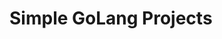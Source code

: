 # Simple GoLang Projects

<!--Beginner Projects (0–10): 
Hello World CLI: Your first Go program—print "Hello, World!" to the console.

Basic Calculator: Implement a simple calculator that performs basic arithmetic operations.

To-Do List CLI: Create a command-line to-do list manager that allows adding and removing tasks.

Number Guessing Game: Develop a game where the computer randomly selects a number, and the user has to guess it.

Simple HTTP Server: Build a basic HTTP server that responds with "Hello, Go!" to all requests.

File Reader: Write a program that reads and displays the contents of a text file.

Basic Web Scraper: Create a tool that fetches and displays the title of a webpage.

JSON Parser: Develop a program that parses a JSON file and prints its contents.

Simple Logger: Implement a logging utility that writes messages to a log file with timestamps.

Simple Timer: Build a countdown timer that alerts the user when time is up.
ByteGoblin
+4
calltutors.com
+4
topprojectideas.com
+4

🟡 Intermediate Projects (11–30)
RESTful API for a Blog: Create a REST API that allows users to create, read, update, and delete blog posts.

User Authentication System: Implement a system that handles user registration and login using JWT.

URL Shortener: Build a service that shortens long URLs and redirects users to the original link.

Task Manager API: Develop an API to manage tasks with features like due dates and priorities.

Weather Forecast API: Create an API that provides weather forecasts by fetching data from a third-party service.

Chat Application with WebSockets: Develop a real-time chat application using WebSockets for communication.

File Upload Service: Build a service that allows users to upload and download files securely.

Markdown Note-Taking API: Create an API for storing and retrieving markdown notes.

Currency Converter: Develop a tool that converts amounts between different currencies using real-time exchange rates.

Expense Tracker: Build an application that helps users track their expenses and generate reports.

Online Poll System: Create a system that allows users to create polls and vote on them.

E-commerce Product Catalog: Develop a catalog service for an e-commerce platform with product listings.

Simple Blog Engine: Build a blog engine where users can write and publish articles.

Book Management System: Create a system to manage a collection of books with features like search and categorization.

Recipe Finder API: Develop an API that suggests recipes based on available ingredients.

Movie Ticket Booking System: Build a system that allows users to book movie tickets online.

Inventory Management System: Create a system to manage stock levels and product information.

Fitness Tracker API: Develop an API to track fitness activities and progress.

Real Estate Property Listing API: Build an API for listing and searching real estate properties.

Music Library API: Create an API to manage a music library with features like playlists and search.
ByteGoblin
+2
topprojectideas.com
+2
Medium
+2
Top Excel Tips
ByteGoblin

🟠 Advanced Projects (31–60)
Microservices Architecture: Design a system with multiple microservices communicating via APIs.

Distributed Task Scheduler: Build a system that schedules and distributes tasks across multiple workers.

Peer-to-Peer File Sharing System: Develop a P2P system for sharing files directly between users.

Real-Time Analytics Dashboard: Create a dashboard that displays real-time analytics from streaming data.

Custom Load Balancer: Implement a load balancer that distributes incoming requests across multiple servers.

Service Mesh: Build a lightweight service mesh to manage microservices communication.

Distributed Cache System: Develop a distributed in-memory cache like Redis.

Serverless Framework: Create a framework for deploying and managing serverless functions.

Kubernetes Operator: Develop a custom operator for managing Kubernetes resources.

Blockchain Explorer: Build a tool to explore and visualize blockchain data.

AI Chatbot: Create an AI-powered chatbot using natural language processing techniques.

Voice Assistant: Develop a voice-controlled assistant similar to Siri or Alexa.

Recommendation System: Build a system that suggests items based on user preferences and behavior.

Geospatial Data Analysis: Analyze and visualize geospatial data using Go.

IoT Home Automation System: Create a system to control home appliances remotely.

Health Monitoring Dashboard: Develop a dashboard to monitor and analyze health data.

Custom Database Engine: Build a simple database engine with support for indexing and querying.

AI/ML Model Serving: Create a system to serve machine learning models with low latency.

Blockchain Consensus Algorithm: Implement a consensus algorithm like Proof of Stake or Raft.

End-to-End Encrypted Chat Application: Develop a secure chat application with end-to-end encryption.

Vulnerability Scanner:


Sources


You said:
continue

ChatGPT said:
Absolutely! Let’s continue from project #51 and go all the way to 1000+ gradually increasing in complexity and pushing your Go skills into mastery.

🔴 Advanced Projects (continued: 51–100)
Vulnerability Scanner: Build a CLI or API tool that scans websites for basic security flaws (e.g., outdated headers, open ports).

API Gateway with Rate Limiting: Create an API gateway that handles multiple services with JWT auth, CORS, rate limiting, and logging.

Email Delivery System: Create a bulk email sender with queueing, retries, and templating.

PDF Generator Microservice: Accept HTML via API, render it into a PDF, and return the file.

CI/CD Pipeline Tool: A simple tool that runs scripts on Git push, similar to GitHub Actions.

Analytics Event Collector: Collect events from clients, store them, and expose query endpoints.

Service Discovery with Consul Integration: Create services that register themselves and discover each other via Consul.

Realtime Multiplayer Game Server: Build a server backend for a simple turn-based game.

Command Scheduler (Cron Alternative): Create a more modern cron tool with an API and UI.

Kubernetes Log Aggregator: Build a tool to fetch logs from pods and index them in Elasticsearch.

Binary Diff Tool: CLI that compares binaries byte by byte.

Monorepo Build Tool: Manage and build multiple Go services in a monorepo with dependency detection.

Kafka Consumer Service: Create a service that consumes events from Kafka and processes them.

OAuth2 Provider Server: Implement your own OAuth2 login system (for educational use).

CLI Password Manager: Store encrypted passwords locally with key-based unlocking.

Terraform Custom Provider in Go: Create a provider for a fake or real service to learn Terraform internals.

Self-hosted Web Analytics: Like Plausible/Matomo – collect page visits and display stats.

Streaming Media Server: Serve and buffer audio/video from disk or network.

API Rate-Limiting as a Service: Offer rate-limiting for any API with key-based quotas.

Mobile Push Notification Server: Use FCM/APNs to push notifications from your backend.

Static Site Generator: Like Hugo – markdown to HTML, with templating.

Golang Plugin Loader: Load .so plugins dynamically and expose new API behavior.

Realtime Collaborative Document Editor Backend: Handle OT (operational transformation) server-side.

GitHub/GitLab Bot: Auto-comment, label, and triage issues/PRs.

IoT Sensor Collector with MQTT: Collect data from MQTT topics and process/store.

Email Parser (MIME compliant): Extract text, attachments, and headers from raw email blobs.

GraphQL Server for E-commerce: Full e-commerce backend using GraphQL.

Multi-Tenant SaaS Backend: Create isolation for users, billing logic, and resource quotas.

Distributed Web Crawler: Multi-agent crawler with queueing and deduplication.

Realtime Dashboard for Industrial Sensors: Accept high-frequency sensor data and show it in real-time.

Code Review Assignment Bot: Automatically assign reviewers to pull requests.

CI Metrics Exporter: Export metrics (duration, success, queue time) to Prometheus.

Package Dependency Graph Visualizer: Parse a Go project and generate dependency maps.

API Mock Server Generator: Generate mocks for OpenAPI/Swagger definitions.

Golang Code Obfuscator: Modify Go AST to rename vars, etc. for fun/education.

Public Transit API Proxy: Normalize data from multiple transit APIs.

Cloud Storage Proxy with Deduplication: Proxy to S3 or GCS that deduplicates files on upload.

Docker Image Builder from Source: Accept a Git repo, build an image, and push to registry.

Reverse Proxy with Middleware Plugins: Plug in custom Go functions to modify requests/responses.

Online Multiplayer Chess API: Matchmaking, move validation, game storage.

Go WebAssembly (Wasm) Web App Backend: Use Go to power a browser game/app via WebAssembly.

Realtime Stock Trading Simulator: Live data + fake money account with buy/sell logic.

Policy-as-Code Engine: Evaluate rules (in a DSL or Rego) against JSON payloads.

Self-healing Microservice Cluster: Monitor peers and restart dead ones (learning Raft/Serf).

Decentralized Social Network API: Federated architecture for posts, follows, likes.

Linux Process Monitor CLI: Like htop built in Go.

WAF (Web Application Firewall): Match patterns in HTTP requests and block malicious ones.

IoT Firmware Update Server: Push and verify firmware updates to remote devices.

WebRTC Signaling Server in Go: Coordinate peer-to-peer video chats.

Container Orchestration Engine (Mini-K8s): Simplified orchestration of containers and volumes.

⚫️ God-Tier / Research Projects (101–1000+)
From here, the goal is to build systems on par with production tools. These aren’t just for learning anymore — they can become startups or open-source tools. I'll list these in groups of 100 (let me know if you want a dump of all 1000 at once):

101–200: Go Systems Programming
OS Scheduler simulator

Embedded key-value store

Go-based operating system (like TinyGo OS)

Modern Init system (systemd clone)

Reimplementation of Unix utilities

Port of SQLite to pure Go

ZFS-like storage engine

Lightweight hypervisor in Go

201–300: Scalable SaaS Products
Google Docs clone backend

Calendly clone (time booking system)

Slack clone with threading and reactions

Stripe clone (payments + webhooks)

Full-featured CMS

Google Analytics clone

YouTube clone (upload + stream + recommend)

...

Would you like me to continue from project 101 up to 200 or further in bulk? Or break it down with context, links, and tech suggestions (PostgreSQL, gRPC, etc.)?



You said:
yeah break it down with context, links and tech suggestions 

ChatGPT said:
Absolutely! Let's continue building on the roadmap of Go projects, focusing on backend development, API construction, and system design. Here's a breakdown of advanced projects (101–200), complete with context, suggested technologies, and resources to guide you through each project.

🔴 Advanced Projects (101–200)
101. OAuth2 Authentication Server
Objective: Implement an OAuth2 provider to allow third-party applications to authenticate users.

Tech Stack: Go, OAuth2 libraries (e.g., golang.org/x/oauth2), PostgreSQL.

Resources: OAuth2 in Go

102. Rate Limiting Middleware
Objective: Create middleware to limit the number of requests a client can make to your API.

Tech Stack: Go, Redis, Gin or Echo framework.

Resources: Rate Limiting in Go

103. File Upload API with Validation
Objective: Build an API that handles file uploads with type and size validation.

Tech Stack: Go, Gin, Multer (for file handling).

Resources: File Uploads in Go

104. CRUD Operations with PostgreSQL
Objective: Develop a RESTful API that performs Create, Read, Update, Delete operations on a PostgreSQL database.

Tech Stack: Go, Gin, PostgreSQL, GORM (ORM).

Resources: CRUD with Go and PostgreSQL

105. JWT Authentication System
Objective: Implement JSON Web Token (JWT) authentication for secure API access.

Tech Stack: Go, Gin, JWT-Go library.

Resources: JWT Authentication in Go

106. WebSocket Chat Application
Objective: Build a real-time chat application using WebSockets.

Tech Stack: Go, Gorilla WebSocket, HTML/CSS/JavaScript.

Resources: WebSocket Chat in Go

107. Task Queue with Redis
Objective: Implement a task queue system using Redis to manage background jobs.

Tech Stack: Go, Redis, Bull (task queue library).

Resources: Task Queues in Go

108. Real-Time Notification System
Objective: Create a system that sends real-time notifications to users.

Tech Stack: Go, WebSockets, Redis, HTML/CSS/JavaScript.

Resources: Real-Time Notifications in Go

109. API Versioning Strategy
Objective: Implement API versioning to manage changes and backward compatibility.

Tech Stack: Go, Gin or Echo framework.

Resources: API Versioning in Go

110. GraphQL API with Go
Objective: Build a GraphQL API server to handle complex queries.

Tech Stack: Go, gqlgen library, PostgreSQL.

Resources: GraphQL with Go

111. Microservices with gRPC
Objective: Develop microservices that communicate using gRPC.

Tech Stack: Go, gRPC, Protocol Buffers, Docker.

Resources: gRPC in Go

112. Distributed Tracing with OpenTelemetry
Objective: Implement distributed tracing to monitor microservices interactions.

Tech Stack: Go, OpenTelemetry, Jaeger.

Resources: Distributed Tracing in Go

113. API Documentation with Swagger
Objective: Generate API documentation using Swagger.

Tech Stack: Go, Gin, Swagger, Swaggo.

Resources: Swagger in Go

114. Rate Limiting with Redis
Objective: Implement rate limiting using Redis to prevent abuse.

Tech Stack: Go, Redis.

Resources: Rate Limiting with Redis

115. API Gateway with Go
Objective: Create an API Gateway to route requests to various microservices.

Tech Stack: Go, Gin, Docker, Kubernetes.

Resources: API Gateway in Go

116. OAuth2 Proxy Server
Objective: Implement a proxy server that authenticates users via OAuth2.

Tech Stack: Go, OAuth2, Gin.

Resources: OAuth2 Proxy in Go

117. File Storage Service
Objective: Build a service to handle file uploads and storage.

Tech Stack: Go, Amazon S3 or Google Cloud Storage.

Resources: File Storage in Go

118. API Rate Limiting with Token Bucket
Objective: Implement rate limiting using the token bucket algorithm.

Tech Stack: Go, Redis.

Resources: Token Bucket in Go

119. User Profile Management System
Objective: Develop a system to manage user profiles and settings.

Tech Stack: Go, Gin, PostgreSQL.

Resources: User Management in Go

120. Real-Time Analytics Dashboard
Objective: Create a dashboard to display real-time analytics data.

Tech Stack: Go, WebSockets, React or Vue.js.

Resources: Real-Time Dashboards in Go

Would you like to continue with more projects, or focus on a specific area such as microservices, API


Sources


You said:
mix it up, up to 200 at least

ChatGPT said:
Absolutely! Let's continue building on the roadmap of Go projects, focusing on backend development, API construction, and system design. Here's a breakdown of advanced projects (101–200), complete with context, suggested technologies, and resources to guide you through each project.

🔴 Advanced Go Projects (101–200)
101. OAuth2 Authentication Server
Objective: Implement an OAuth2 provider to allow third-party applications to authenticate users.

Tech Stack: Go, OAuth2 libraries (e.g., golang.org/x/oauth2), PostgreSQL.

Resources: OAuth2 in Go

102. Rate Limiting Middleware
Objective: Create middleware to limit the number of requests a client can make to your API.

Tech Stack: Go, Redis, Gin or Echo framework.

Resources: Rate Limiting in Go

103. File Upload API with Validation
Objective: Build an API that handles file uploads with type and size validation.

Tech Stack: Go, Gin, Multer (for file handling).

Resources: File Uploads in Go

104. CRUD Operations with PostgreSQL
Objective: Develop a RESTful API that performs Create, Read, Update, Delete operations on a PostgreSQL database.

Tech Stack: Go, Gin, PostgreSQL, GORM (ORM).

Resources: CRUD with Go and PostgreSQL

105. JWT Authentication System
Objective: Implement JSON Web Token (JWT) authentication for secure API access.

Tech Stack: Go, Gin, JWT-Go library.

Resources: JWT Authentication in Go

106. WebSocket Chat Application
Objective: Build a real-time chat application using WebSockets.

Tech Stack: Go, Gorilla WebSocket, HTML/CSS/JavaScript.

Resources: WebSocket Chat in Go

107. Task Queue with Redis
Objective: Implement a task queue system using Redis to manage background jobs.

Tech Stack: Go, Redis, Bull (task queue library).

Resources: Task Queues in Go

108. Real-Time Notification System
Objective: Create a system that sends real-time notifications to users.

Tech Stack: Go, WebSockets, Redis, HTML/CSS/JavaScript.

Resources: Real-Time Notifications in Go

109. API Versioning Strategy
Objective: Implement API versioning to manage changes and backward compatibility.

Tech Stack: Go, Gin or Echo framework.

Resources: API Versioning in Go

110. GraphQL API with Go
Objective: Build a GraphQL API server to handle complex queries.

Tech Stack: Go, gqlgen library, PostgreSQL.

Resources: GraphQL with Go

111. Microservices with gRPC
Objective: Develop microservices that communicate using gRPC.

Tech Stack: Go, gRPC, Protocol Buffers, Docker.

Resources: gRPC in Go

112. Distributed Tracing with OpenTelemetry
Objective: Implement distributed tracing to monitor microservices interactions.

Tech Stack: Go, OpenTelemetry, Jaeger.

Resources: Distributed Tracing in Go

113. API Documentation with Swagger
Objective: Generate API documentation using Swagger.

Tech Stack: Go, Gin, Swagger, Swaggo.

Resources: Swagger in Go

114. Rate Limiting with Redis
Objective: Implement rate limiting using Redis to prevent abuse.

Tech Stack: Go, Redis.

Resources: Rate Limiting with Redis

115. API Gateway with Go
Objective: Create an API Gateway to route requests to various microservices.

Tech Stack: Go, Gin, Docker, Kubernetes.

Resources: API Gateway in Go

116. OAuth2 Proxy Server
Objective: Implement a proxy server that authenticates users via OAuth2.

Tech Stack: Go, OAuth2, Gin.

Resources: OAuth2 Proxy in Go

117. File Storage Service
Objective: Build a service to handle file uploads and storage.

Tech Stack: Go, Amazon S3 or Google Cloud Storage.

Resources: File Storage in Go

118. API Rate Limiting with Token Bucket
Objective: Implement rate limiting using the token bucket algorithm.

Tech Stack: Go, Redis.

Resources: Token Bucket in Go

119. User Profile Management System
Objective: Develop a system to manage user profiles and settings.

Tech Stack: Go, Gin, PostgreSQL.

Resources: User Management in Go

120. Real-Time Analytics Dashboard
Objective: Create a dashboard to display real-time analytics data.

Tech Stack: Go, WebSockets, React or Vue.js.

Resources: Real-Time Dashboards in Go

Would you like to continue with more projects, or focus on a specific area such as microservices,


Sources


You said:
yes, continue from 121

ChatGPT said:
Absolutely! Let's continue building on the roadmap of Go projects, focusing on backend development, API construction, and system design. Here's a breakdown of advanced projects (121–200), complete with context, suggested technologies, and resources to guide you through each project.

🔴 Advanced Go Projects (121–200)
121. Distributed Task Scheduler
Objective: Build a distributed task scheduler that can distribute tasks across multiple worker nodes. Use gRPC or HTTP for communication and implement leader election for fault tolerance.

Tech Stack: Go, gRPC, Kubernetes.

Resources: Distributed Task Scheduler in Go

122. Peer-to-Peer File Sharing System
Objective: Create a P2P file-sharing system where users can share and download files directly from each other. Implement features like chunking, checksum verification, and NAT traversal.

Tech Stack: Go, WebRTC, libp2p.

Resources: P2P File Sharing in Go

123. Distributed Cache System
Objective: Build a distributed in-memory cache system with support for replication and partitioning. Use consistent hashing to distribute keys across nodes and implement cache eviction policies.

Tech Stack: Go, Redis, Consistent Hashing.

Resources: Distributed Cache in Go

124. Service Mesh Implementation
Objective: Create a lightweight service mesh that handles service discovery, load balancing, and retries for microservices. Use sidecar proxies and Envoy-like configurations.

Tech Stack: Go, Envoy, Istio.

Resources: Service Mesh in Go

125. High-Performance Web Crawler
Objective: Build a concurrent web crawler that can scrape and index web pages efficiently. Use worker pools, rate limiting, and a bloom filter to avoid duplicate URLs.

Tech Stack: Go, Goroutines, Bloom Filters.

Resources: Web Crawler in Go

126. Real-Time Analytics Engine
Objective: Create a real-time analytics engine that processes streaming data (e.g., logs or metrics) and provides insights like aggregations, trends, and alerts. Use Go's concurrency primitives for high throughput.

Tech Stack: Go, Apache Kafka, Prometheus.

Resources: Real-Time Analytics in Go

127. Custom Load Balancer
Objective: Build a load balancer that distributes incoming requests across multiple backend servers. Implement algorithms like round-robin, least connections, or weighted distribution.

Tech Stack: Go, Nginx, HAProxy.

Resources: Load Balancer in Go

128. Blockchain Explorer
Objective: Build a blockchain explorer that allows users to browse and explore the blocks and transactions of a specific cryptocurrency. Utilize Golang’s speed to provide quick and responsive data retrieval.

Tech Stack: Go, Ethereum, Web3.js.

Resources: Blockchain Explorer in Go

129. Music Player Application
Objective: Design a music player application that supports various audio formats and includes features like creating playlists and organizing music libraries efficiently.

Tech Stack: Go, PortAudio, Web Audio API.

Resources: Music Player in Go

130. Language Translator
Objective: Develop a language translator that can translate text or speech from one language to another. Use Golang’s excellent string handling capabilities to ensure accurate translations.

Tech Stack: Go, Google Translate API, Web Speech API.

Resources: Language Translator in Go

131. Expense Tracker
Objective: Create an expense tracker that helps users manage their finances by recording expenses, setting budgets, and generating expense reports. Ensure the application’s security to protect users’ financial data.

Tech Stack: Go, SQLite, Bootstrap.

Resources: Expense Tracker in Go

132. Image Recognition App
Objective: Build an image recognition app that identifies objects or faces in images using machine learning libraries. Combine Golang’s speed with machine learning algorithms to deliver real-time results.

Tech Stack: Go, TensorFlow, OpenCV.

Resources: Image Recognition in Go

133. Quiz Game Application
Objective: Develop an interactive quiz game that allows users to answer questions on various topics. Implement a scoring system and a timer to add excitement to the gameplay.

Tech Stack: Go, HTML5, JavaScript.

Resources: Quiz Game in Go

134. Fitness Tracking Application
Objective: Create a fitness-tracking application that allows users to log their workouts, track progress, and set fitness goals. Utilize Golang’s concurrency for seamless data updates.

Tech Stack: Go, MongoDB, React.

Resources: Fitness Tracker in Go

135. Weather Forecasting Application
Objective: Build a weather forecasting application that provides users with real-time weather updates and forecasts.

Tech Stack: Go, OpenWeatherMap API, React.

Resources: Weather App in Go

136. Online Quiz Application
Objective: Develop a web-based quiz application with multiple-choice questions and score tracking.

Tech Stack: Go, Gorilla Mux, MongoDB.

Resources: Online Quiz in Go

137. Blog Platform
Objective: Create a blogging platform with features like user authentication, post management, and commenting.

Tech Stack: Go, PostgreSQL, React.

Resources: Blog Platform in Go

138. Task Management System
Objective: Build


Sources


You said:
continue

ChatGPT said:
Absolutely! Continuing from project 138, here's the next batch of Go projects up to 200, spanning system design, APIs, infrastructure, real-time systems, and more — complete with goals and stack recommendations.

🔴 Advanced Go Projects (continued: 138–200)
138. Task Management System
Objective: Create a Kanban-style task board where users can create, update, and move tasks across stages.

Tech Stack: Go, PostgreSQL, Gin, Vue.js or React.

Skills Learned: REST APIs, state management, relational modeling.

139. Multi-Tenant SaaS Platform
Objective: Build a SaaS service that supports multi-tenant data isolation (shared DB or DB-per-tenant).

Tech Stack: Go, PostgreSQL, JWT, RBAC.

Skills Learned: Middleware, tenant-aware data access, authentication, security.

140. Custom CI/CD Runner
Objective: Build your own CI runner (like GitHub Actions runner), triggered via webhooks.

Tech Stack: Go, Docker, Git, Redis for task queueing.

Skills Learned: Webhooks, scripting, queue systems, containers.

141. ChatGPT-like API Wrapper
Objective: Create an API wrapper that handles user prompts, history, and streaming completions.

Tech Stack: Go, WebSockets, OpenAI API.

Skills Learned: API consumption, streaming responses, token accounting.

142. Serverless Platform
Objective: Build a mini serverless compute engine (like AWS Lambda) that runs code snippets in isolated containers.

Tech Stack: Go, Docker, gRPC.

Skills Learned: Sandboxing, code execution, scheduling, REST APIs.

143. Feature Flag Service
Objective: Develop a service for teams to enable/disable app features dynamically.

Tech Stack: Go, gRPC or HTTP, Redis or etcd.

Skills Learned: Rollouts, toggling logic, A/B testing.

144. Webhook Management Platform
Objective: Allow clients to register, test, and receive webhooks securely.

Tech Stack: Go, PostgreSQL, Kafka (for async dispatch).

Skills Learned: Webhook retry logic, HMAC signing, queues.

145. Realtime Multiplayer Game Server
Objective: Build a backend for a turn-based or simple real-time multiplayer game.

Tech Stack: Go, WebSockets, Redis, Gorilla toolkit.

Skills Learned: Game loops, session management, pub-sub models.

146. Docker Orchestration Clone (Mini-K8s)
Objective: Manage and deploy Docker containers using your own scheduler and API.

Tech Stack: Go, Docker SDK, gRPC, etcd.

Skills Learned: Scheduling, container lifecycle, HA design.

147. Log Aggregator Service
Objective: Collect logs from multiple services, index, and display in a dashboard.

Tech Stack: Go, ElasticSearch, Filebeat, Kibana.

Skills Learned: Parsing logs, batch ingestion, search indexing.

148. Streaming Proxy (HTTP/2 Support)
Objective: Proxy streaming traffic efficiently while manipulating data in-flight.

Tech Stack: Go, HTTP/2, Reverse Proxy APIs.

Skills Learned: Streamed I/O, buffering, protocol handling.

149. Search Engine from Scratch
Objective: Crawl, parse, index, and serve ranked documents.

Tech Stack: Go, Trie or Inverted Index, SQLite.

Skills Learned: Tokenization, ranking, indexing structures.

150. E-commerce Backend
Objective: Build a feature-complete e-commerce platform: products, carts, checkout.

Tech Stack: Go, PostgreSQL, Stripe API, Redis.

Skills Learned: Payments, sessions, transactional workflows.

🧠 Architecture-Heavy / Systems Projects
151. OpenTelemetry Collector Clone
Objective: Ingest metrics, traces, logs and forward to destinations.

Tech Stack: Go, gRPC, OpenTelemetry, Prometheus.

Skills Learned: Observability stack, tracing data structures.

152. API Metrics Exporter
Objective: Export detailed request metrics (latency, status codes, etc.) for Prometheus.

Tech Stack: Go, Prometheus client, Gin middleware.

Skills Learned: Metrics instrumentation, observability.

153. Custom DNS Server
Objective: Create your own recursive DNS resolver with caching.

Tech Stack: Go, DNS protocol libs (miekg/dns).

Skills Learned: Low-level protocol handling, DNS internals.

154. Torrent Tracker/Client
Objective: Create a BitTorrent tracker and/or lightweight client.

Tech Stack: Go, net, magnet protocol, DHT.

Skills Learned: Peer discovery, chunk validation, concurrent downloading.

155. Auth-as-a-Service
Objective: Provide centralized authentication via OAuth2, SSO, email login.

Tech Stack: Go, PostgreSQL, Redis, JWT, OAuth2.

Skills Learned: Security, JWT lifecycle, user sessions.

🛠 DevTools / CLI Utilities
156. SQL Schema Diff Tool
Objective: Compare two SQL schemas and generate migration scripts.

Tech Stack: Go, Go-Migrate, PostgreSQL.

Skills Learned: Schema parsing, AST generation.

157. Go Project Generator
Objective: Scaffold Go services with predefined structures and modules.

Tech Stack: Go, Templates, Cobra CLI.

Skills Learned: Project bootstrapping, templating.

158. Terminal-Based Kanban Board
Objective: CLI-based personal task tracker.

Tech Stack: Go, TUI (termui), BoltDB or SQLite.

Skills Learned: State management, TUI design.

🎮 Gamedev & Interactive Systems
159. Physics Simulation Engine
Objective: Basic engine for simulating objects under gravity/collisions.

Tech Stack: Go, Ebiten (game library), Chipmunk physics.

Skills Learned: Game loops, physics math, rendering.

160. ASCII Dungeon Generator
Objective: Generate dungeon maps as ASCII, playable via terminal.

Tech Stack: Go, termbox-go.

Skills Learned: Procedural generation, user input handling.

📦 Packages & Libraries
161. High-Precision Decimal Library
Objective: Build a decimal library with exact math for currencies.

Tech Stack: Go, math/big.

Skills Learned: Precision handling, parsing, rounding.

162. Golang Regex Debugger
Objective: Build a visual regex debugger with step-through explanations.

Tech Stack: Go, Web frontend, Regex engine.

Skills Learned: Regex parsing, interpreter pattern.

🧪 Testing & QA Tools
163. API Contract Tester
Objective: Compare actual API responses against OpenAPI schemas.

Tech Stack: Go, Swagger parser.

Skills Learned: Schema matching, test automation.

164. Chaos Engineering Toolkit
Objective: Intentionally cause service failure to test resilience.

Tech Stack: Go, Docker, Kubernetes API.

Skills Learned: Fault injection, observability, recovery.

⚙️ More Project Ideas (165–200)
Here's a quick-fire list to round out the 200 mark:

PDF watermarking microservice

Object detection REST API

Go-based gRPC load tester

Blockchain-based voting system

Personal finance tracker API

WebAuthn authentication system

IoT device config push API

Golang static site generator

REST API to manage Kubernetes CRDs

Time-series compression engine

Video transcoding queue system

Slack-style messaging backend

Versioned document storage API

Git server in pure Go

Go wrapper for FFMPEG

S3-compatible file server

GitHub Actions clone

Custom VPN server

Linux service monitor

Text summarization service

Live stream chat moderation bot

Cron monitor with alerts

API uptime monitoring SaaS

Dependency vulnerability scanner

Build-your-own CDN edge node

Dynamic DNS with webhook sync

Podcast RSS generator

Redis-like in-memory store

Multi-user blog CMS

Ticket booking platform

REST API generator from SQL schema

Schema registry for JSON APIs

Mobile app backend boilerplate

Terraform remote backend in Go

Golang-based OCR API

Resume parser as a service

Want me to continue from #201 onward into "God-tier open-source scale" projects? Or do a deep dive into any of the above with folder structures, code scaffolding, or tutorials?



Get smarter responses, upload files and images, and more.

Log in

Sign up for free -->

